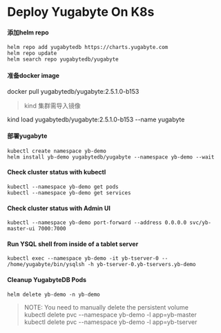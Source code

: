 # Deploy Yugabyte On K8s

#### 添加helm repo
```
helm repo add yugabytedb https://charts.yugabyte.com
helm repo update
helm search repo yugabytedb/yugabyte
```
#### 准备docker image
docker pull yugabytedb/yugabyte:2.5.1.0-b153

> kind 集群需导入镜像

kind  load yugabytedb/yugabyte:2.5.1.0-b153 --name yugabyte

#### 部署yugabyte
```
kubectl create namespace yb-demo
helm install yb-demo yugabytedb/yugabyte --namespace yb-demo --wait
```

#### Check cluster status with kubectl
```
kubectl --namespace yb-demo get pods
kubectl --namespace yb-demo get services
```

#### Check cluster status with Admin UI
```
kubectl --namespace yb-demo port-forward --address 0.0.0.0 svc/yb-master-ui 7000:7000
```

####  Run YSQL shell from inside of a tablet server 
```
kubectl exec --namespace yb-demo -it yb-tserver-0 -- /home/yugabyte/bin/ysqlsh -h yb-tserver-0.yb-tservers.yb-demo
```

#### Cleanup YugabyteDB Pods
```
helm delete yb-demo -n yb-demo
```
>  NOTE: You need to manually delete the persistent volume    
>  kubectl delete pvc --namespace yb-demo -l app=yb-master      
>  kubectl delete pvc --namespace yb-demo -l app=yb-tserver      

